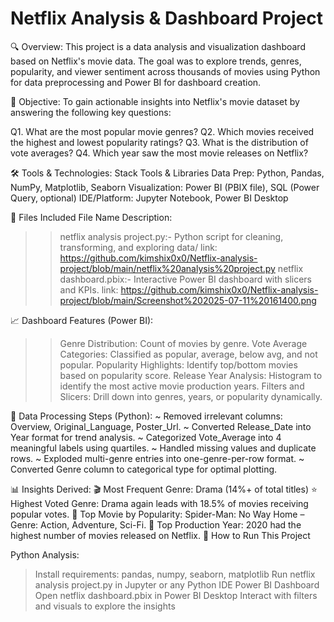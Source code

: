 # Netflix Analysis & Dashboard Project

🔍 Overview:
This project is a data analysis and visualization dashboard based on Netflix's movie data. The goal was to explore trends, genres, popularity, 
and viewer sentiment across thousands of movies using Python for data preprocessing and Power BI for dashboard creation.

🎯 Objective: 
To gain actionable insights into Netflix's movie dataset by answering the following key questions:

Q1. What are the most popular movie genres?
Q2. Which movies received the highest and lowest popularity ratings?
Q3. What is the distribution of vote averages?
Q4. Which year saw the most movie releases on Netflix?

🛠️ Tools & Technologies:
Stack	Tools & Libraries
Data Prep:	Python, Pandas, NumPy, Matplotlib, Seaborn
Visualization:	Power BI (PBIX file), SQL (Power Query, optional)
IDE/Platform:	Jupyter Notebook, Power BI Desktop

📁 Files Included
File Name	Description:
>> netflix analysis project.py:-	Python script for cleaning, transforming, and exploring data/
link: https://github.com/kimshix0x0/Netflix-analysis-project/blob/main/netflix%20analysis%20project.py
>> netflix dashboard.pbix:-	Interactive Power BI dashboard with slicers and KPIs.
link: https://github.com/kimshix0x0/Netflix-analysis-project/blob/main/Screenshot%202025-07-11%20161400.png 

📈 Dashboard Features (Power BI):
>> Genre Distribution: Count of movies by genre.
>> Vote Average Categories: Classified as popular, average, below avg, and not popular.
>> Popularity Highlights: Identify top/bottom movies based on popularity score.
>> Release Year Analysis: Histogram to identify the most active movie production years.
>> Filters and Slicers: Drill down into genres, years, or popularity dynamically.

🧹 Data Processing Steps (Python):
~ Removed irrelevant columns: Overview, Original_Language, Poster_Url.
~ Converted Release_Date into Year format for trend analysis.
~ Categorized Vote_Average into 4 meaningful labels using quartiles.
~ Handled missing values and duplicate rows.
~ Exploded multi-genre entries into one-genre-per-row format.
~ Converted Genre column to categorical type for optimal plotting.

📊 Insights Derived:
🎬 Most Frequent Genre: Drama (14%+ of total titles)
⭐ Highest Voted Genre: Drama again leads with 18.5% of movies receiving popular votes.
🚀 Top Movie by Popularity: Spider-Man: No Way Home – Genre: Action, Adventure, Sci-Fi.
📆 Top Production Year: 2020 had the highest number of movies released on Netflix.
🏁 How to Run This Project

Python Analysis:
> Install requirements: pandas, numpy, seaborn, matplotlib
> Run netflix analysis project.py in Jupyter or any Python IDE
> Power BI Dashboard
> Open netflix dashboard.pbix in Power BI Desktop
> Interact with filters and visuals to explore the insights




